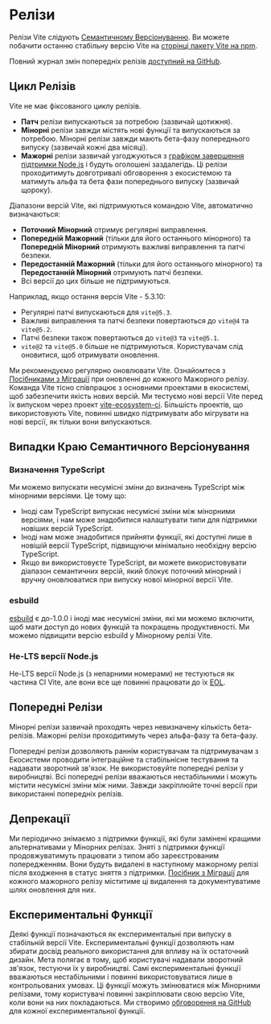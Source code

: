 # Релізи

Релізи Vite слідують [Семантичному Версіонуванню](https://semver.org/). Ви можете побачити останню стабільну версію Vite на [сторінці пакету Vite на npm](https://www.npmjs.com/package/vite).

Повний журнал змін попередніх релізів [доступний на GitHub](https://github.com/vitejs/vite/blob/main/packages/vite/CHANGELOG.md).

## Цикл Релізів

Vite не має фіксованого циклу релізів.

- **Патч** релізи випускаються за потребою (зазвичай щотижня).
- **Мінорні** релізи завжди містять нові функції та випускаються за потребою. Мінорні релізи завжди мають бета-фазу попереднього випуску (зазвичай кожні два місяці).
- **Мажорні** релізи зазвичай узгоджуються з [графіком завершення підтримки Node.js](https://endoflife.date/nodejs) і будуть оголошені заздалегідь. Ці релізи проходитимуть довготривалі обговорення з екосистемою та матимуть альфа та бета фази попереднього випуску (зазвичай щороку).

Діапазони версій Vite, які підтримуються командою Vite, автоматично визначаються:

- **Поточний Мінорний** отримує регулярні виправлення.
- **Попередній Мажорний** (тільки для його останнього мінорного) та **Попередній Мінорний** отримують важливі виправлення та патчі безпеки.
- **Передостанній Мажорний** (тільки для його останнього мінорного) та **Передостанній Мінорний** отримують патчі безпеки.
- Всі версії до цих більше не підтримуються.

Наприклад, якщо остання версія Vite - 5.3.10:

- Регулярні патчі випускаються для `vite@5.3`.
- Важливі виправлення та патчі безпеки повертаються до `vite@4` та `vite@5.2`.
- Патчі безпеки також повертаються до `vite@3` та `vite@5.1`.
- `vite@2` та `vite@5.0` більше не підтримуються. Користувачам слід оновитися, щоб отримувати оновлення.

Ми рекомендуємо регулярно оновлювати Vite. Ознайомтеся з [Посібниками з Міграції](https://vite.dev/guide/migration.html) при оновленні до кожного Мажорного релізу. Команда Vite тісно співпрацює з основними проектами в екосистемі, щоб забезпечити якість нових версій. Ми тестуємо нові версії Vite перед їх випуском через проект [vite-ecosystem-ci](https://github.com/vitejs/vite-ecosystem-ci). Більшість проектів, що використовують Vite, повинні швидко підтримувати або мігрувати на нові версії, як тільки вони випускаються.

## Випадки Краю Семантичного Версіонування

### Визначення TypeScript

Ми можемо випускати несумісні зміни до визначень TypeScript між мінорними версіями. Це тому що:

- Іноді сам TypeScript випускає несумісні зміни між мінорними версіями, і нам може знадобитися налаштувати типи для підтримки новіших версій TypeScript.
- Іноді нам може знадобитися прийняти функції, які доступні лише в новішій версії TypeScript, підвищуючи мінімально необхідну версію TypeScript.
- Якщо ви використовуєте TypeScript, ви можете використовувати діапазон семантичних версій, який блокує поточний мінорний і вручну оновлюватися при випуску нової мінорної версії Vite.

### esbuild

[esbuild](https://esbuild.github.io/) є до-1.0.0 і іноді має несумісні зміни, які ми можемо включити, щоб мати доступ до нових функцій та покращень продуктивності. Ми можемо підвищити версію esbuild у Мінорному релізі Vite.

### Не-LTS версії Node.js

Не-LTS версії Node.js (з непарними номерами) не тестуються як частина CI Vite, але вони все ще повинні працювати до їх [EOL](https://endoflife.date/nodejs).

## Попередні Релізи

Мінорні релізи зазвичай проходять через невизначену кількість бета-релізів. Мажорні релізи проходитимуть через альфа-фазу та бета-фазу.

Попередні релізи дозволяють раннім користувачам та підтримувачам з Екосистеми проводити інтеграційне та стабільнісне тестування та надавати зворотний зв'язок. Не використовуйте попередні релізи у виробництві. Всі попередні релізи вважаються нестабільними і можуть містити несумісні зміни між ними. Завжди закріплюйте точні версії при використанні попередніх релізів.

## Депрекації

Ми періодично знімаємо з підтримки функції, які були замінені кращими альтернативами у Мінорних релізах. Зняті з підтримки функції продовжуватимуть працювати з типом або зареєстрованим попередженням. Вони будуть видалені в наступному мажорному релізі після входження в статус зняття з підтримки. [Посібник з Міграції](https://vite.dev/guide/migration.html) для кожного мажорного релізу міститиме ці видалення та документуватиме шлях оновлення для них.

## Експериментальні Функції

Деякі функції позначаються як експериментальні при випуску в стабільній версії Vite. Експериментальні функції дозволяють нам збирати досвід реального використання для впливу на їх остаточний дизайн. Мета полягає в тому, щоб користувачі надавали зворотний зв'язок, тестуючи їх у виробництві. Самі експериментальні функції вважаються нестабільними і повинні використовуватися лише в контрольованих умовах. Ці функції можуть змінюватися між Мінорними релізами, тому користувачі повинні закріплювати свою версію Vite, коли вони на них покладаються. Ми створимо [обговорення на GitHub](https://github.com/vitejs/vite/discussions/categories/feedback?discussions_q=is%3Aopen+label%3Aexperimental+category%3AFeedback) для кожної експериментальної функції.
